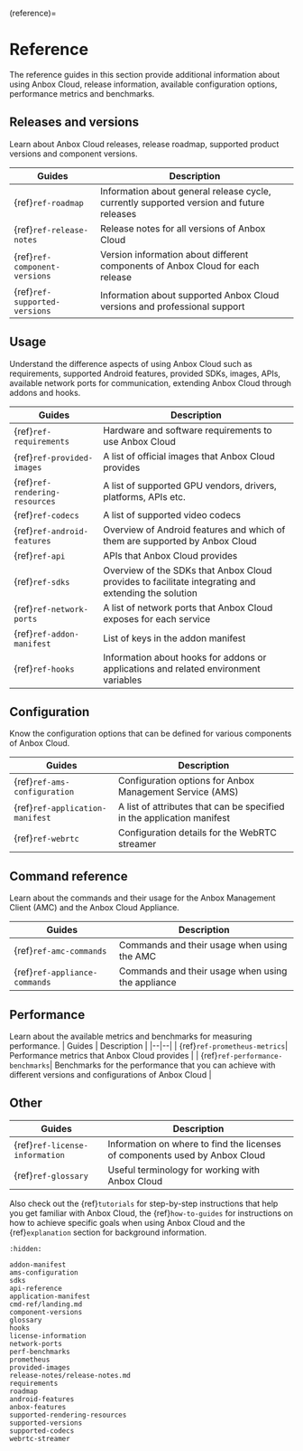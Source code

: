 (reference)=
# Reference 

The reference guides in this section provide additional information about using Anbox Cloud, release information, available configuration options, performance metrics and benchmarks.

## Releases and versions

Learn about Anbox Cloud releases, release roadmap, supported product versions and component versions.

| Guides | Description  |
|--|--|
| {ref}`ref-roadmap` | Information about general release cycle, currently supported version and future releases |
| {ref}`ref-release-notes` | Release notes for all versions of Anbox Cloud |
| {ref}`ref-component-versions` | Version information about different components of Anbox Cloud for each release |
| {ref}`ref-supported-versions` | Information about supported Anbox Cloud versions and professional support |

## Usage

Understand the difference aspects of using Anbox Cloud such as requirements, supported Android features, provided SDKs, images, APIs, available network ports for communication, extending Anbox Cloud through addons and hooks.

| Guides | Description  |
|--|--|
| {ref}`ref-requirements`| Hardware and software requirements to use Anbox Cloud |
| {ref}`ref-provided-images`| A list of official images that Anbox Cloud provides |
| {ref}`ref-rendering-resources`| A list of supported GPU vendors, drivers, platforms, APIs etc. |
| {ref}`ref-codecs`| A list of supported video codecs |
| {ref}`ref-android-features`| Overview of Android features and which of them are supported by Anbox Cloud |
| {ref}`ref-api`| APIs that Anbox Cloud provides |
| {ref}`ref-sdks`| Overview of the SDKs that Anbox Cloud provides to facilitate integrating and extending the solution |
| {ref}`ref-network-ports`| A list of network ports that Anbox Cloud exposes for each service |
| {ref}`ref-addon-manifest`| List of keys in the addon manifest |
| {ref}`ref-hooks`| Information about hooks for addons or applications and related environment variables |

## Configuration

Know the configuration options that can be defined for various components of Anbox Cloud.

| Guides | Description |
|--|--|
| {ref}`ref-ams-configuration`| Configuration options for Anbox Management Service (AMS) |
| {ref}`ref-application-manifest`| A list of attributes that can be specified in the application manifest |
| {ref}`ref-webrtc`| Configuration details for the WebRTC streamer |

## Command reference

Learn about the commands and their usage for the Anbox Management Client (AMC) and the Anbox Cloud Appliance.

| Guides | Description |
|--|--|
| {ref}`ref-amc-commands`| Commands and their usage when using the AMC |
| {ref}`ref-appliance-commands`| Commands and their usage when using the appliance |

## Performance

Learn about the available metrics and benchmarks for measuring performance.
| Guides | Description |
|--|--|
| {ref}`ref-prometheus-metrics`| Performance metrics that Anbox Cloud provides |
| {ref}`ref-performance-benchmarks`| Benchmarks for the performance that you can achieve with different versions and configurations of Anbox Cloud |

## Other

| Guides | Description |
|--|--|
| {ref}`ref-license-information`| Information on where to find the licenses of components used by Anbox Cloud |
| {ref}`ref-glossary`| Useful terminology for working with Anbox Cloud |

Also check out the {ref}`tutorials` for step-by-step instructions that help you get familiar with Anbox Cloud, the {ref}`how-to-guides` for instructions on how to achieve specific goals when using Anbox Cloud and the {ref}`explanation` section for background information.

```{toctree}
:hidden:

addon-manifest
ams-configuration
sdks
api-reference
application-manifest
cmd-ref/landing.md
component-versions
glossary
hooks
license-information
network-ports
perf-benchmarks
prometheus
provided-images
release-notes/release-notes.md
requirements
roadmap
android-features
anbox-features
supported-rendering-resources
supported-versions
supported-codecs
webrtc-streamer
```